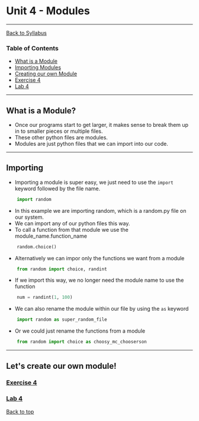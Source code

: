# <a id="top"></a>Unit 4 - Modules

---

[Back to Syllabus](https://github.com/PdxCodeGuild/Programming102#top)

### Table of Contents

- [What is a Module](#whatis)
- [Importing Modules](#import)
- [Creating our own Module](#create)
- [Exercise 4](https://github.com/PdxCodeGuild/Programming102/blob/master/practice/unit_4/exercise_1.md)
- [Lab 4](https://github.com/PdxCodeGuild/Programming102/blob/master/labs/lab4.md)

---

## <a id="whatis"></a>What is a Module?

- Once our programs start to get larger, it makes sense to break them up in to smaller pieces or multiple files.
- These other python files are modules.
- Modules are just python files that we can import into our code.

---

## <a id="whatis"></a>Importing

- Importing a module is super easy, we just need to use the `import` keyword followed by the file name.

```python
    import random
```

- In this example we are importing random, which is a random.py file on our system.
- We can import any of our python files this way.
- To call a function from that module we use the module_name.function_name

```python
    random.choice()
```

- Alternatively we can impor only the functions we want from a module

```python
    from random import choice, randint
```

- If we import this way, we no longer need the module name to use the function

```python
    num = randint(1, 100)
```

- We can also rename the module within our file by using the `as` keyword

```python
    import random as super_random_file
```

- Or we could just rename the functions from a module

```python
    from random import choice as choosy_mc_chooserson
```

---

## <a id="whatis"></a>Let's create our own module!

### [Exercise 4](https://github.com/PdxCodeGuild/Programming102/blob/master/practice/unit_4/exercise_1.md)

### [Lab 4](https://github.com/PdxCodeGuild/Programming102/blob/master/labs/lab4.md)

[Back to top](#top)
